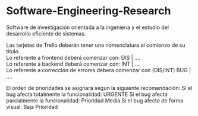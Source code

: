 # Software-Engineering-Research
Software de investigación orientada a la ingeniería y el estudio del desarrollo eficiente de sistemas.

Las tarjetas de Trello deberán tener una nomenclatura al comienzo de su titulo.<br>
Lo referente a frontend deberá comenzar con: DIS | ....<br>
Lo referente a backend deberá comenzar con: INT | ....<br>
Lo referente a corrección de errores debera comenzar con (DIS/INT) BUG | ....<br>

El orden de prioridades se asignará segun la siguiente recomendación:
Si el bug afecta totalmente la funcionalidad: URGENTE
Si el bug afecta parcialmente la funcionalidad: Prioridad Media
Si el bug afecta de forma visual: Baja Prioridad
